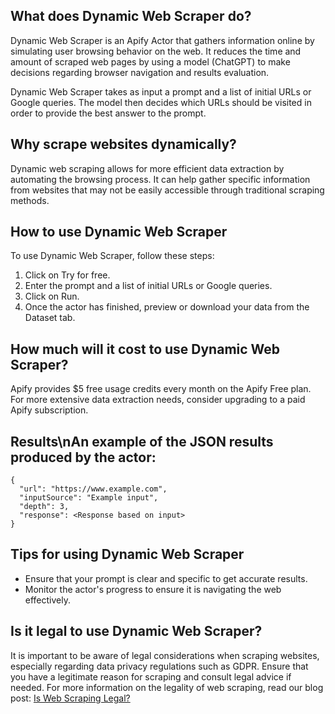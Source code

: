 ## What does Dynamic Web Scraper do?
Dynamic Web Scraper is an Apify Actor that gathers information online by simulating user browsing behavior on the web. It reduces the time and amount of scraped web pages by using a model (ChatGPT) to make decisions regarding browser navigation and results evaluation.

Dynamic Web Scraper takes as input a prompt and a list of initial URLs or Google queries. The model then decides which URLs should be visited in order to provide the best answer to the prompt.

## Why scrape websites dynamically?
Dynamic web scraping allows for more efficient data extraction by automating the browsing process. It can help gather specific information from websites that may not be easily accessible through traditional scraping methods.

## How to use Dynamic Web Scraper
To use Dynamic Web Scraper, follow these steps:
1. Click on Try for free.
2. Enter the prompt and a list of initial URLs or Google queries.
3. Click on Run.
4. Once the actor has finished, preview or download your data from the Dataset tab.

## How much will it cost to use Dynamic Web Scraper?
Apify provides $5 free usage credits every month on the Apify Free plan. For more extensive data extraction needs, consider upgrading to a paid Apify subscription.

## Results\nAn example of the JSON results produced by the actor:
```
{
  "url": "https://www.example.com",
  "inputSource": "Example input",
  "depth": 3,
  "response": <Response based on input>
}
```

## Tips for using Dynamic Web Scraper
- Ensure that your prompt is clear and specific to get accurate results.
- Monitor the actor's progress to ensure it is navigating the web effectively.

## Is it legal to use Dynamic Web Scraper?
It is important to be aware of legal considerations when scraping websites, especially regarding data privacy regulations such as GDPR. Ensure that you have a legitimate reason for scraping and consult legal advice if needed.
For more information on the legality of web scraping, read our blog post: [Is Web Scraping Legal?](https://blog.apify.com/is-web-scraping-legal/)
